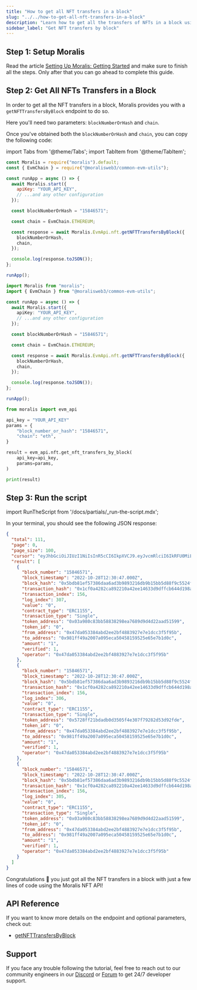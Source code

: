 ```yaml
---
title: "How to get all NFT transfers in a block"
slug: "../../how-to-get-all-nft-transfers-in-a-block"
description: "Learn how to get all the transfers of NFTs in a block using the Moralis NFT API."
sidebar_label: "Get NFT transfers by block"
---
```


## Step 1: Setup Moralis

Read the article [Setting Up Moralis: Getting Started](/web3-data-api/evm/get-your-api-key) and make sure to finish all the steps. Only after that you can go ahead to complete this guide.

## Step 2: Get All NFTs Transfers in a Block

In order to get all the NFT transfers in a block, Moralis provides you with a `getNFTTransfersByBlock` endpoint to do so.

Here you'll need two parameters: `blockNumberOrHash` and `chain`.

Once you've obtained both the `blockNumberOrHash` and `chain`, you can copy the following code:

import Tabs from '@theme/Tabs';
import TabItem from '@theme/TabItem';

<Tabs groupId="programming-language">
  <TabItem value="javascript" label="index.js (JavaScript)" default>

```javascript index.js
const Moralis = require("moralis").default;
const { EvmChain } = require("@moralisweb3/common-evm-utils");

const runApp = async () => {
  await Moralis.start({
    apiKey: "YOUR_API_KEY",
    // ...and any other configuration
  });

  const blockNumberOrHash = "15846571";

  const chain = EvmChain.ETHEREUM;

  const response = await Moralis.EvmApi.nft.getNFTTransfersByBlock({
    blockNumberOrHash,
    chain,
  });

  console.log(response.toJSON());
};

runApp();
```

</TabItem>
<TabItem value="typescript" label="index.ts (TypeScript)">

```typescript index.ts
import Moralis from "moralis";
import { EvmChain } from "@moralisweb3/common-evm-utils";

const runApp = async () => {
  await Moralis.start({
    apiKey: "YOUR_API_KEY",
    // ...and any other configuration
  });

  const blockNumberOrHash = "15846571";

  const chain = EvmChain.ETHEREUM;

  const response = await Moralis.EvmApi.nft.getNFTTransfersByBlock({
    blockNumberOrHash,
    chain,
  });

  console.log(response.toJSON());
};

runApp();
```

</TabItem>
<TabItem value="python" label="index.py (Python)">

```python index.py
from moralis import evm_api

api_key = "YOUR_API_KEY"
params = {
    "block_number_or_hash": "15846571",
    "chain": "eth",
}

result = evm_api.nft.get_nft_transfers_by_block(
    api_key=api_key,
    params=params,
)

print(result)
```

</TabItem>
</Tabs>

## Step 3: Run the script

import RunTheScript from '/docs/partials/\_run-the-script.mdx';

<RunTheScript />

In your terminal, you should see the following JSON response:

```json
{
  "total": 111,
  "page": 0,
  "page_size": 100,
  "cursor": "eyJhbGciOiJIUzI1NiIsInR5cCI6IkpXVCJ9.eyJvcmRlciI6IkRFU0MiLCJvZmZzZXQiOjAsImxpbWl0IjoxMDAsImJsb2NrX251bWJlciI6IjE1ODQ2NTcxIiwid2hlcmUiOnt9LCJwYWdlIjoxLCJrZXkiOiIxNTg0NjU3MS4xMDguMTM2LjAiLCJ0b3RhbCI6MTExLCJpYXQiOjE2NjY5Njc1NDN9.N9rkTDnDuHCgEZk2x2QhycI_CwgyKqSiCG0KuacEoAc",
  "result": [
    {
      "block_number": "15846571",
      "block_timestamp": "2022-10-28T12:30:47.000Z",
      "block_hash": "0x5bdb81ef57386daa6ad3b9893216db9b15bb5d88f9c5524fabb106eace4c69c6",
      "transaction_hash": "0x1cf0a4282ca892210a42ee14633d9dffcb644d198a5a7751af1046568c59beb9",
      "transaction_index": 156,
      "log_index": 307,
      "value": "0",
      "contract_type": "ERC1155",
      "transaction_type": "Single",
      "token_address": "0x03a980c83bb58838298ea7689d9d4d22aad51599",
      "token_id": "0",
      "from_address": "0x47da053384abd2ee2bf4883927e7e1dcc3f5f95b",
      "to_address": "0x981ff49a2007a095eca50458159525e65e7b1d0c",
      "amount": "1",
      "verified": 1,
      "operator": "0x47da053384abd2ee2bf4883927e7e1dcc3f5f95b"
    },
    {
      "block_number": "15846571",
      "block_timestamp": "2022-10-28T12:30:47.000Z",
      "block_hash": "0x5bdb81ef57386daa6ad3b9893216db9b15bb5d88f9c5524fabb106eace4c69c6",
      "transaction_hash": "0x1cf0a4282ca892210a42ee14633d9dffcb644d198a5a7751af1046568c59beb9",
      "transaction_index": 156,
      "log_index": 306,
      "value": "0",
      "contract_type": "ERC1155",
      "transaction_type": "Single",
      "token_address": "0x5728ff21bdadb0d3505f4e307f79282d53d92fde",
      "token_id": "0",
      "from_address": "0x47da053384abd2ee2bf4883927e7e1dcc3f5f95b",
      "to_address": "0x981ff49a2007a095eca50458159525e65e7b1d0c",
      "amount": "1",
      "verified": 1,
      "operator": "0x47da053384abd2ee2bf4883927e7e1dcc3f5f95b"
    },
    {
      "block_number": "15846571",
      "block_timestamp": "2022-10-28T12:30:47.000Z",
      "block_hash": "0x5bdb81ef57386daa6ad3b9893216db9b15bb5d88f9c5524fabb106eace4c69c6",
      "transaction_hash": "0x1cf0a4282ca892210a42ee14633d9dffcb644d198a5a7751af1046568c59beb9",
      "transaction_index": 156,
      "log_index": 305,
      "value": "0",
      "contract_type": "ERC1155",
      "transaction_type": "Single",
      "token_address": "0x03a980c83bb58838298ea7689d9d4d22aad51599",
      "token_id": "0",
      "from_address": "0x47da053384abd2ee2bf4883927e7e1dcc3f5f95b",
      "to_address": "0x981ff49a2007a095eca50458159525e65e7b1d0c",
      "amount": "1",
      "verified": 1,
      "operator": "0x47da053384abd2ee2bf4883927e7e1dcc3f5f95b"
    }
  ]
}
```

Congratulations 🥳 you just got all the NFT transfers in a block with just a few lines of code using the Moralis NFT API!

## API Reference

If you want to know more details on the endpoint and optional parameters, check out:

- [getNFTTransfersByBlock](/web3-data-api/evm/reference/get-nft-transfers-by-block)

## Support

If you face any trouble following the tutorial, feel free to reach out to our community engineers in our [Discord](https://moralis.io/discord) or [Forum](https://forum.moralis.io) to get 24/7 developer support.
